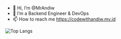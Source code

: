 - 👋 Hi, I’m @MrAndiw
- 👀 I’m a Backend Engineer & DevOps
- 📫 How to reach me https://codewithandiw.my.id

![Top Langs](https://github-readme-stats.vercel.app/api/top-langs/?username=MrAndiwArch&layout=compact)

<!---
MrAndiwArch/MrAndiwArch is a ✨ special ✨ repository because its `README.md` (this file) appears on your GitHub profile.
You can click the Preview link to take a look at your changes.
--->
